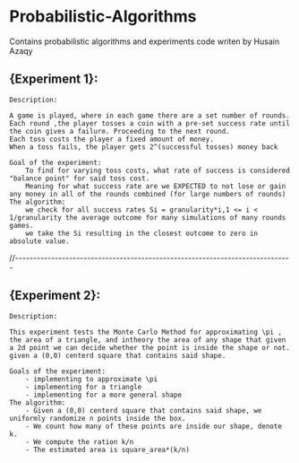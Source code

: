 # Probabilistic-Algorithms

Contains probabilistic algorithms and experiments code writen by Husain Azaqy

## {Experiment 1}:

    Description:

    A game is played, where in each game there are a set number of rounds.
    Each round ,the player tosses a coin with a pre-set success rate until the coin gives a failure. Proceeding to the next round.
    Each toss costs the player a fixed amount of money.
    When a toss fails, the player gets 2^(successful tosses) money back

    Goal of the experiment:
        To find for varying toss costs, what rate of success is considered "balance point" for said toss cost.
        Meaning for what success rate are we EXPECTED to not lose or gain any money in all of the rounds combined (for large numbers of rounds)
    The algorithm:
        we check for all success rates Si = granularity*i,1 <= i < 1/granularity the average outcome for many simulations of many rounds games.
        we take the Si resulting in the closest outcome to zero in absolute value.

//-----------------------------------------------------------------------------

## {Experiment 2}:

    Description:

    This experiment tests the Monte Carlo Method for approximating \pi , the area of a triangle, and intheory the area of any shape that given a 2d point we can decide whether the point is inside the shape or not. given a (0,0) centerd square that contains said shape.

    Goals of the experiment:
        - implementing to approximate \pi
        - implementing for a triangle
        - implementing for a more general shape
    The algorithm:
        - Given a (0,0) centerd square that contains said shape, we uniformly randomize n points inside the box.
        - We count how many of these points are inside our shape, denote k.
        - We compute the ration k/n
        - The estimated area is square_area*(k/n)
